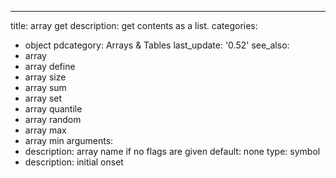 ---
title: array get
description: get contents as a list.
categories:
- object
pdcategory: Arrays & Tables
last_update: '0.52'
see_also:
- array
- array define
- array size
- array sum
- array set
- array quantile
- array random
- array max
- array min
arguments:
- description: array name if no flags are given 
  default: none  type: symbol
- description: initial onset 